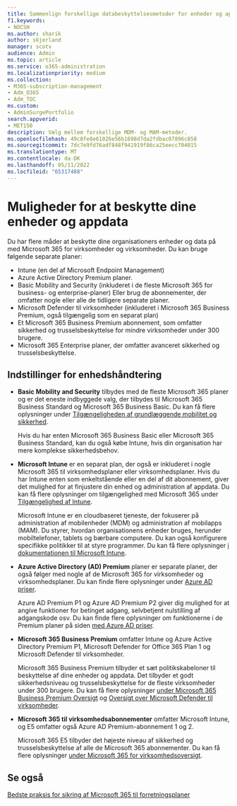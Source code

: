 ```yaml
---
title: Sammenlign forskellige databeskyttelsesmetoder for enheder og apps
f1.keywords:
- NOCSH
ms.author: sharik
author: skjerland
manager: scotv
audience: Admin
ms.topic: article
ms.service: o365-administration
ms.localizationpriority: medium
ms.collection:
- M365-subscription-management
- Adm_O365
- Adm_TOC
ms.custom:
- AdminSurgePortfolio
search.appverid:
- MET150
description: Vælg mellem forskellige MDM- og MAM-metoder.
ms.openlocfilehash: 49c8fe8e61026e56b1698d7da2fdbac07896c858
ms.sourcegitcommit: 7dc7e9fd76adf848f941919f86ca25eecc704015
ms.translationtype: MT
ms.contentlocale: da-DK
ms.lasthandoff: 05/11/2022
ms.locfileid: "65317488"
---
```

# <a name="options-for-protecting-your-devices-and-app-data"></a>Muligheder for at beskytte dine enheder og appdata

Du har flere måder at beskytte dine organisationers enheder og data på med Microsoft 365 for virksomheder og virksomheder. Du kan bruge følgende separate planer:

- Intune (en del af Microsoft Endpoint Management)
- Azure Active Directory Premium planer.
- Basic Mobility and Security (inkluderet i de fleste Microsoft 365 for business- og enterprise-planer) Eller brug de abonnementer, der omfatter nogle eller alle de tidligere separate planer.
- Microsoft Defender til virksomheder (inkluderet i Microsoft 365 Business Premium, også tilgængelig som en separat plan)
- Et Microsoft 365 Business Premium abonnement, som omfatter sikkerhed og trusselsbeskyttelse for mindre virksomheder under 300 brugere.
- Microsoft 365 Enterprise planer, der omfatter avanceret sikkerhed og trusselsbeskyttelse.

## <a name="device-management-options"></a>Indstillinger for enhedshåndtering

- **Basic Mobility and Security** tilbydes med de fleste Microsoft 365 planer og er det eneste indbyggede valg, der tilbydes til Microsoft 365 Business Standard og Microsoft 365 Business Basic. Du kan få flere oplysninger under [Tilgængeligheden af grundlæggende mobilitet og sikkerhed](../basic-mobility-security/choose-between-basic-mobility-and-security-and-intune.md#availability-of-basic-mobility-and-security-and-intune). 

    Hvis du har enten Microsoft 365 Business Basic eller Microsoft 365 Business Standard, kan du også købe Intune, hvis din organisation har mere komplekse sikkerhedsbehov.
 
- **Microsoft Intune** er en separat plan, der også er inkluderet i nogle Microsoft 365 til virksomhedsplaner eller virksomhedsplaner. Hvis du har Intune enten som enkeltstående eller en del af dit abonnement, giver det mulighed for at finjustere din enhed og administration af appdata. Du kan få flere oplysninger om tilgængelighed med Microsoft 365 under [Tilgængelighed af Intune](../basic-mobility-security/choose-between-basic-mobility-and-security-and-intune.md#availability-of-basic-mobility-and-security-and-intune).

    Microsoft Intune er en cloudbaseret tjeneste, der fokuserer på administration af mobilenheder (MDM) og administration af mobilapps (MAM). Du styrer, hvordan organisationens enheder bruges, herunder mobiltelefoner, tablets og bærbare computere. Du kan også konfigurere specifikke politikker til at styre programmer. Du kan få flere oplysninger [i dokumentationen til Microsoft Intune](/mem/intune/).

- **Azure Active Directory (AD) Premium** planer er separate planer, der også følger med nogle af de Microsoft 365 for virksomheder og virksomhedsplaner. Du kan finde flere oplysninger under [Azure AD priser](https://azure.microsoft.com/pricing/details/active-directory/).

     Azure AD Premium P1 og Azure AD Premium P2 giver dig mulighed for at angive funktioner for betinget adgang, selvbetjent nulstilling af adgangskode osv. Du kan finde flere oplysninger om funktionerne i de Premium planer på siden [med Azure AD priser](https://azure.microsoft.com/pricing/details/active-directory/).

- **Microsoft 365 Business Premium** omfatter Intune og Azure Active Directory Premium P1, Microsoft Defender for Office 365 Plan 1 og Microsoft Defender til virksomheder. 
 
    Microsoft 365 Business Premium tilbyder et sæt politikskabeloner til beskyttelse af dine enheder og appdata. Det tilbyder et godt sikkerhedsniveau og trusselsbeskyttelse for de fleste virksomheder under 300 brugere. Du kan få flere oplysninger [under Microsoft 365 Business Premium Oversigt](../../business-premium/index.md) og [Oversigt over Microsoft Defender til virksomheder](../../security/defender-business/mdb-overview.md).

- **Microsoft 365 til virksomhedsabonnementer** omfatter Microsoft Intune, og E5 omfatter også Azure AD Premium-abonnement 1 og 2.

    Microsoft 365 E5 tilbyder det højeste niveau af sikkerhed og trusselsbeskyttelse af alle de Microsoft 365 abonnementer. Du kan få flere oplysninger [under Microsoft 365 for virksomhedsoversigt](../../enterprise/microsoft-365-overview.md).

## <a name="see-also"></a>Se også

[Bedste praksis for sikring af Microsoft 365 til forretningsplaner](../security-and-compliance/secure-your-business-data.md)
